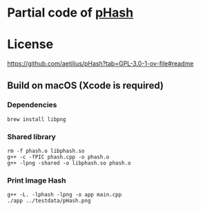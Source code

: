 # Partial code of [pHash](https://github.com/aetilius/pHash)

# License

https://github.com/aetilius/pHash?tab=GPL-3.0-1-ov-file#readme

## Build on macOS (Xcode is required)

### Dependencies

```shell
brew install libpng
```

### Shared library

```shell
rm -f phash.o libphash.so
g++ -c -fPIC phash.cpp -o phash.o
g++ -lpng -shared -o libphash.so phash.o
```

### Print Image Hash

```shell
g++ -L. -lphash -lpng -o app main.cpp
./app ../testdata/pHash.png
```
